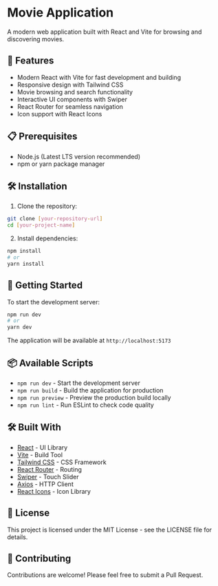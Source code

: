 # Movie Application

A modern web application built with React and Vite for browsing and discovering movies.

## 🚀 Features

-   Modern React with Vite for fast development and building
-   Responsive design with Tailwind CSS
-   Movie browsing and search functionality
-   Interactive UI components with Swiper
-   React Router for seamless navigation
-   Icon support with React Icons

## 📋 Prerequisites

-   Node.js (Latest LTS version recommended)
-   npm or yarn package manager

## 🛠️ Installation

1. Clone the repository:

```bash
git clone [your-repository-url]
cd [your-project-name]
```

2. Install dependencies:

```bash
npm install
# or
yarn install
```

## 🚀 Getting Started

To start the development server:

```bash
npm run dev
# or
yarn dev
```

The application will be available at `http://localhost:5173`

## 📦 Available Scripts

-   `npm run dev` - Start the development server
-   `npm run build` - Build the application for production
-   `npm run preview` - Preview the production build locally
-   `npm run lint` - Run ESLint to check code quality

## 🛠️ Built With

-   [React](https://reactjs.org/) - UI Library
-   [Vite](https://vitejs.dev/) - Build Tool
-   [Tailwind CSS](https://tailwindcss.com/) - CSS Framework
-   [React Router](https://reactrouter.com/) - Routing
-   [Swiper](https://swiperjs.com/) - Touch Slider
-   [Axios](https://axios-http.com/) - HTTP Client
-   [React Icons](https://react-icons.github.io/react-icons/) - Icon Library

## 📝 License

This project is licensed under the MIT License - see the LICENSE file for details.

## 👥 Contributing

Contributions are welcome! Please feel free to submit a Pull Request.
